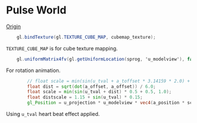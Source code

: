 Pulse World
===

[Origin](https://codepen.io/jsylvanus/pen/qXLNMb)

``` glsl
    gl.bindTexture(gl.TEXTURE_CUBE_MAP, cubemap_texture);
```

`TEXTURE_CUBE_MAP` is for cube texture mapping.

``` glsl
    gl.uniformMatrix4fv(gl.getUniformLocation(sprog, 'u_modelview'), false, getCameraMatrix(48, 30, t2 / 10));
```

For rotation animation.

``` glsl
        // float scale = min(sin(u_tval + a_toffset * 3.14159 * 2.0) + 1.0, 1.0);
        float dist = sqrt(dot(a_offset, a_offset)) / 6.0;
        float scale = min(sin(u_tval + dist) * 0.5 + 0.5, 1.0);
        float distscale = 1.15 + sin(u_tval) * 0.15;
        gl_Position = u_projection * u_modelview * vec4(a_position * scale + a_offset * distscale, 1);
```

Using `u_tval` heart beat effect applied.
